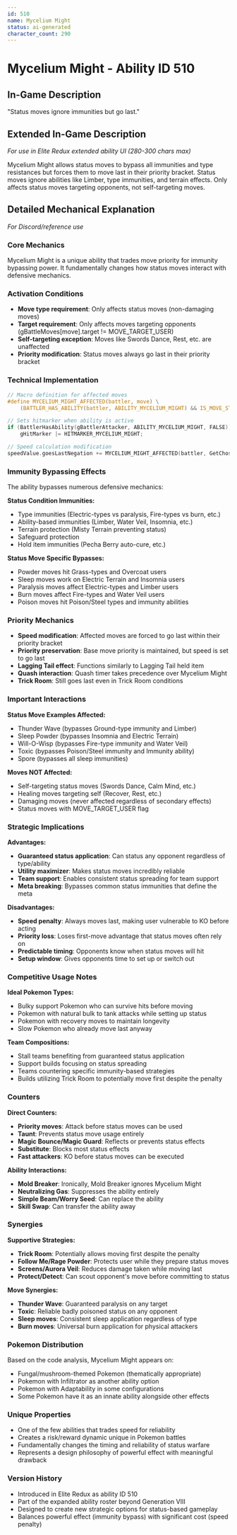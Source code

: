 ```yaml
---
id: 510
name: Mycelium Might
status: ai-generated
character_count: 290
---
```


# Mycelium Might - Ability ID 510

## In-Game Description
"Status moves ignore immunities but go last."

## Extended In-Game Description
*For use in Elite Redux extended ability UI (280-300 chars max)*

Mycelium Might allows status moves to bypass all immunities and type resistances but forces them to move last in their priority bracket. Status moves ignore abilities like Limber, type immunities, and terrain effects. Only affects status moves targeting opponents, not self-targeting moves.

## Detailed Mechanical Explanation
*For Discord/reference use*

### Core Mechanics
Mycelium Might is a unique ability that trades move priority for immunity bypassing power. It fundamentally changes how status moves interact with defensive mechanics.

### Activation Conditions
- **Move type requirement**: Only affects status moves (non-damaging moves)
- **Target requirement**: Only affects moves targeting opponents (gBattleMoves[move].target != MOVE_TARGET_USER)
- **Self-targeting exception**: Moves like Swords Dance, Rest, etc. are unaffected
- **Priority modification**: Status moves always go last in their priority bracket

### Technical Implementation
```c
// Macro definition for affected moves
#define MYCELIUM_MIGHT_AFFECTED(battler, move) \
    (BATTLER_HAS_ABILITY(battler, ABILITY_MYCELIUM_MIGHT) && IS_MOVE_STATUS(move) && gBattleMoves[move].target != MOVE_TARGET_USER)

// Sets hitmarker when ability is active
if (BattlerHasAbility(gBattlerAttacker, ABILITY_MYCELIUM_MIGHT, FALSE)) 
    gHitMarker |= HITMARKER_MYCELIUM_MIGHT;

// Speed calculation modification
speedValue.goesLastNegation += MYCELIUM_MIGHT_AFFECTED(battler, GetChosenMove(battler));
```

### Immunity Bypassing Effects
The ability bypasses numerous defensive mechanics:

**Status Condition Immunities:**
- Type immunities (Electric-types vs paralysis, Fire-types vs burn, etc.)
- Ability-based immunities (Limber, Water Veil, Insomnia, etc.)
- Terrain protection (Misty Terrain preventing status)
- Safeguard protection
- Hold item immunities (Pecha Berry auto-cure, etc.)

**Status Move Specific Bypasses:**
- Powder moves hit Grass-types and Overcoat users
- Sleep moves work on Electric Terrain and Insomnia users
- Paralysis moves affect Electric-types and Limber users
- Burn moves affect Fire-types and Water Veil users
- Poison moves hit Poison/Steel types and immunity abilities

### Priority Mechanics
- **Speed modification**: Affected moves are forced to go last within their priority bracket
- **Priority preservation**: Base move priority is maintained, but speed is set to go last
- **Lagging Tail effect**: Functions similarly to Lagging Tail held item
- **Quash interaction**: Quash timer takes precedence over Mycelium Might
- **Trick Room**: Still goes last even in Trick Room conditions

### Important Interactions

**Status Move Examples Affected:**
- Thunder Wave (bypasses Ground-type immunity and Limber)
- Sleep Powder (bypasses Insomnia and Electric Terrain)
- Will-O-Wisp (bypasses Fire-type immunity and Water Veil)
- Toxic (bypasses Poison/Steel immunity and Immunity ability)
- Spore (bypasses all sleep immunities)

**Moves NOT Affected:**
- Self-targeting status moves (Swords Dance, Calm Mind, etc.)
- Healing moves targeting self (Recover, Rest, etc.)
- Damaging moves (never affected regardless of secondary effects)
- Status moves with MOVE_TARGET_USER flag

### Strategic Implications

**Advantages:**
- **Guaranteed status application**: Can status any opponent regardless of type/ability
- **Utility maximizer**: Makes status moves incredibly reliable
- **Team support**: Enables consistent status spreading for team support
- **Meta breaking**: Bypasses common status immunities that define the meta

**Disadvantages:**
- **Speed penalty**: Always moves last, making user vulnerable to KO before acting
- **Priority loss**: Loses first-move advantage that status moves often rely on
- **Predictable timing**: Opponents know when status moves will hit
- **Setup window**: Gives opponents time to set up or switch out

### Competitive Usage Notes

**Ideal Pokemon Types:**
- Bulky support Pokemon who can survive hits before moving
- Pokemon with natural bulk to tank attacks while setting up status
- Pokemon with recovery moves to maintain longevity
- Slow Pokemon who already move last anyway

**Team Compositions:**
- Stall teams benefiting from guaranteed status application
- Support builds focusing on status spreading
- Teams countering specific immunity-based strategies
- Builds utilizing Trick Room to potentially move first despite the penalty

### Counters

**Direct Counters:**
- **Priority moves**: Attack before status moves can be used
- **Taunt**: Prevents status move usage entirely
- **Magic Bounce/Magic Guard**: Reflects or prevents status effects
- **Substitute**: Blocks most status effects
- **Fast attackers**: KO before status moves can be executed

**Ability Interactions:**
- **Mold Breaker**: Ironically, Mold Breaker ignores Mycelium Might
- **Neutralizing Gas**: Suppresses the ability entirely
- **Simple Beam/Worry Seed**: Can replace the ability
- **Skill Swap**: Can transfer the ability away

### Synergies

**Supportive Strategies:**
- **Trick Room**: Potentially allows moving first despite the penalty
- **Follow Me/Rage Powder**: Protects user while they prepare status moves
- **Screens/Aurora Veil**: Reduces damage taken while moving last
- **Protect/Detect**: Can scout opponent's move before committing to status

**Move Synergies:**
- **Thunder Wave**: Guaranteed paralysis on any target
- **Toxic**: Reliable badly poisoned status on any opponent
- **Sleep moves**: Consistent sleep application regardless of type
- **Burn moves**: Universal burn application for physical attackers

### Pokemon Distribution
Based on the code analysis, Mycelium Might appears on:
- Fungal/mushroom-themed Pokemon (thematically appropriate)
- Pokemon with Infiltrator as another ability option
- Pokemon with Adaptability in some configurations
- Some Pokemon have it as an innate ability alongside other effects

### Unique Properties
- One of the few abilities that trades speed for reliability
- Creates a risk/reward dynamic unique in Pokemon battles
- Fundamentally changes the timing and reliability of status warfare
- Represents a design philosophy of powerful effect with meaningful drawback

### Version History
- Introduced in Elite Redux as ability ID 510
- Part of the expanded ability roster beyond Generation VIII
- Designed to create new strategic options for status-based gameplay
- Balances powerful effect (immunity bypass) with significant cost (speed penalty)